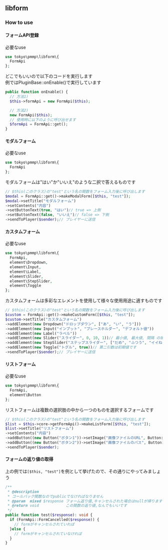 ## libform

### How to use
#### フォームAPI登録
必要なuse
```php
use tokyo\pmmp\libform\{
  FormApi
};
```
どこでもいいので以下のコードを実行します  
例ではPluginBase::onEnable()で実行しています
```php
public function onEnable() {
  // 方法1)
  $this->formApi = new FormApi($this);

  // 方法2)
  new FormApi($this);
  // 使用時に以下のように呼び出せます
  $formApi = FormApi::get();
}
```
#### モダルフォーム
必要なuse
```php
use tokyo\pmmp\libform\{
  FormApi
};
```
モダルフォームは"はい"か"いいえ"のような二択で答えるものです
```php
// $this(このクラス)の"test"という名の関数をフォーム入力後に呼び出します
$modal = FormApi::get()->makeModalForm([$this, "test"]);
$modal->setTitle("モダルフォーム")
->setContents("内容")
->setButtonText(true, "はい")// true => 上側
->setButtonText(false, "いいえ")// false => 下側
->sendToPlayer($sender);// プレイヤーに送信
```

#### カスタムフォーム
必要なuse
```php
use tokyo\pmmp\libform\{
  FormApi,
  element\Dropdown,
  element\Input,
  element\Label,
  element\Slider,
  element\StepSlider,
  element\Toggle
};
```
カスタムフォームは多彩なエレメントを使用して様々な使用用途に適すものです
```php
// $this(このクラス)の"test"という名の関数をフォーム入力後に呼び出します
$custom = FormApi::get()->makeCustomForm([$this, "test"]);
$custom->setTitle("カスタムフォーム")
->addElement(new Dropdown("ドロップダウン", ["あ", "い", "う"]))
->addElement(new Input("インプット", "プレースホルダー", "デフォルト値"))
->addElement(new Label("ラベル"))
->addElement(new Slider("スライダー", 0, 10, 1))// 最小値, 最大値, 間隔 の順です
->addElement(new StepSlider("ステップスライダー", ["だめ", "ふつう", "イイね！"]))
->addElement(new Toggle("トグル", true))// 第二引数は初期値です
->sendToPlayer($sender);// プレイヤーに送信
```

#### リストフォーム
必要なuse
```php
use tokyo\pmmp\libform\{
  FormApi,
  element\Button
};
```
リストフォームは複数の選択肢の中から一つのものを選択するフォームです
```php
// $this(このクラス)の"test"という名の関数をフォーム入力後に呼び出します
$list = $this->core->getFormApi()->makeListForm([$this, "test"]);
$list->setTitle("リストフォーム")
->setContents("内容")
->addButton((new Button("ボタン1"))->setImage("画像ファイルのURL", Button::IMAGE_TYPE_URL))
->addButton((new Button("ボタン2"))->setImage("画像ファイルのパス", Button::IMAGE_TYPE_PATH))
->sendToPlayer($sender);
```

#### フォームの返り値の取得
上の例では`[$this, "test"]`を例として挙げたので、その通りにやってみましょう
```php
/**
 * @description
 * コールバック関数なのでpublicでなければなりません
 * @param  mixed $response フォーム返り値,キャンセルされた場合はnullが帰ります
 * @return void            この関数の返り値,なんでもいいです
 */
public function test($response): void {
  if (FormApi::FormCancelled($response)) {
    // formがキャンセルされていれば
  }else {
    // formがキャンセルされていなければ
  }
}
```
